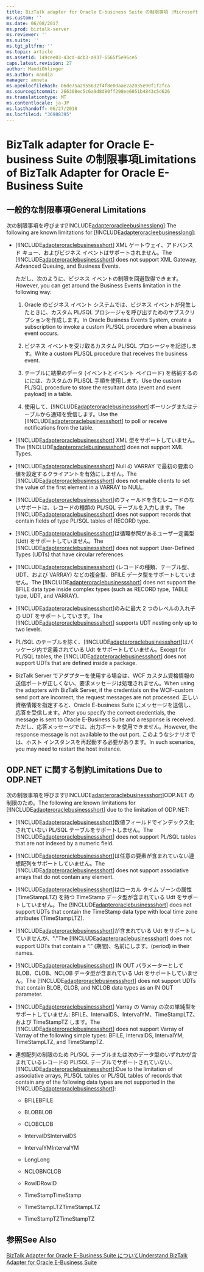 ```yaml
---
title: BizTalk adapter for Oracle E-business Suite の制限事項 |Microsoft Docs
ms.custom: ''
ms.date: 06/08/2017
ms.prod: biztalk-server
ms.reviewer: ''
ms.suite: ''
ms.tgt_pltfrm: ''
ms.topic: article
ms.assetid: 149cee03-43cd-4cb3-a937-6565f5e96ce5
caps.latest.revision: 27
author: MandiOhlinger
ms.author: mandia
manager: anneta
ms.openlocfilehash: b6de75a2955632f4f8e0daae2a2035e90f1f2fca
ms.sourcegitcommit: 266308ec5c6a9d8d80ff298ee6051b4843c5d626
ms.translationtype: MT
ms.contentlocale: ja-JP
ms.lasthandoff: 06/27/2018
ms.locfileid: "36988395"
---
```

# <a name="limitations-of-biztalk-adapter-for-oracle-e-business-suite"></a><span data-ttu-id="3225e-102">BizTalk adapter for Oracle E-business Suite の制限事項</span><span class="sxs-lookup"><span data-stu-id="3225e-102">Limitations of BizTalk Adapter for Oracle E-Business Suite</span></span>
## <a name="general-limitations"></a><span data-ttu-id="3225e-103">一般的な制限事項</span><span class="sxs-lookup"><span data-stu-id="3225e-103">General Limitations</span></span>  
 <span data-ttu-id="3225e-104">次の制限事項を呼びます[!INCLUDE[adapteroracleebusinesslong](../../includes/adapteroracleebusinesslong-md.md)]:</span><span class="sxs-lookup"><span data-stu-id="3225e-104">The following are known limitations for [!INCLUDE[adapteroracleebusinesslong](../../includes/adapteroracleebusinesslong-md.md)]:</span></span>  
  
- <span data-ttu-id="3225e-105">[!INCLUDE[adapteroraclebusinessshort](../../includes/adapteroraclebusinessshort-md.md)] XML ゲートウェイ、アドバンスド キュー、およびビジネス イベントはサポートされません。</span><span class="sxs-lookup"><span data-stu-id="3225e-105">The [!INCLUDE[adapteroraclebusinessshort](../../includes/adapteroraclebusinessshort-md.md)] does not support XML Gateway, Advanced Queuing, and Business Events.</span></span>  
  
   <span data-ttu-id="3225e-106">ただし、次のように、ビジネス イベントの制限を回避取得できます。</span><span class="sxs-lookup"><span data-stu-id="3225e-106">However, you can get around the Business Events limitation in the following way:</span></span>  
  
  1. <span data-ttu-id="3225e-107">Oracle のビジネス イベント システムでは、ビジネス イベントが発生したときに、カスタム PL/SQL プロシージャを呼び出すためのサブスクリプションを作成します。</span><span class="sxs-lookup"><span data-stu-id="3225e-107">In Oracle Business Events System, create a subscription to invoke a custom PL/SQL procedure when a business event occurs.</span></span>  
  
  2. <span data-ttu-id="3225e-108">ビジネス イベントを受け取るカスタム PL/SQL プロシージャを記述します。</span><span class="sxs-lookup"><span data-stu-id="3225e-108">Write a custom PL/SQL procedure that receives the business event.</span></span>  
  
  3. <span data-ttu-id="3225e-109">テーブルに結果のデータ (イベントとイベント ペイロード) を格納するのにには、カスタムの PL/SQL 手順を使用します。</span><span class="sxs-lookup"><span data-stu-id="3225e-109">Use the custom PL/SQL procedure to store the resultant data (event and event payload) in a table.</span></span>  
  
  4. <span data-ttu-id="3225e-110">使用して、[!INCLUDE[adapteroraclebusinessshort](../../includes/adapteroraclebusinessshort-md.md)]ポーリングまたはテーブルから通知を受信します。</span><span class="sxs-lookup"><span data-stu-id="3225e-110">Use the [!INCLUDE[adapteroraclebusinessshort](../../includes/adapteroraclebusinessshort-md.md)] to poll or receive notifications from the table.</span></span>  
  
- <span data-ttu-id="3225e-111">[!INCLUDE[adapteroraclebusinessshort](../../includes/adapteroraclebusinessshort-md.md)] XML 型をサポートしていません。</span><span class="sxs-lookup"><span data-stu-id="3225e-111">The [!INCLUDE[adapteroraclebusinessshort](../../includes/adapteroraclebusinessshort-md.md)] does not support XML Types.</span></span>  
  
- <span data-ttu-id="3225e-112">[!INCLUDE[adapteroraclebusinessshort](../../includes/adapteroraclebusinessshort-md.md)] Null の VARRAY で最初の要素の値を設定するクライアントを有効にしません。</span><span class="sxs-lookup"><span data-stu-id="3225e-112">The [!INCLUDE[adapteroraclebusinessshort](../../includes/adapteroraclebusinessshort-md.md)] does not enable clients to set the value of the first element in a VARRAY to NULL.</span></span>  
  
- <span data-ttu-id="3225e-113">[!INCLUDE[adapteroraclebusinessshort](../../includes/adapteroraclebusinessshort-md.md)]のフィールドを含むレコードのないサポートは、レコードの種類の PL/SQL テーブルを入力します。</span><span class="sxs-lookup"><span data-stu-id="3225e-113">The [!INCLUDE[adapteroraclebusinessshort](../../includes/adapteroraclebusinessshort-md.md)] does not support records that contain fields of type PL/SQL tables of RECORD type.</span></span>  
  
- <span data-ttu-id="3225e-114">[!INCLUDE[adapteroraclebusinessshort](../../includes/adapteroraclebusinessshort-md.md)]は循環参照があるユーザー定義型 (Udt) をサポートしていません。</span><span class="sxs-lookup"><span data-stu-id="3225e-114">The [!INCLUDE[adapteroraclebusinessshort](../../includes/adapteroraclebusinessshort-md.md)] does not support User-Defined Types (UDTs) that have circular references.</span></span>  
  
- <span data-ttu-id="3225e-115">[!INCLUDE[adapteroraclebusinessshort](../../includes/adapteroraclebusinessshort-md.md)] (レコードの種類、テーブル型、UDT、および VARRAY) などの複合型、BFILE データ型をサポートしていません。</span><span class="sxs-lookup"><span data-stu-id="3225e-115">The [!INCLUDE[adapteroraclebusinessshort](../../includes/adapteroraclebusinessshort-md.md)] does not support the BFILE data type inside complex types (such as RECORD type, TABLE type, UDT, and VARRAY).</span></span>  
  
- <span data-ttu-id="3225e-116">[!INCLUDE[adapteroraclebusinessshort](../../includes/adapteroraclebusinessshort-md.md)]のみに最大 2 つのレベルの入れ子の UDT をサポートしています。</span><span class="sxs-lookup"><span data-stu-id="3225e-116">The [!INCLUDE[adapteroraclebusinessshort](../../includes/adapteroraclebusinessshort-md.md)] supports UDT nesting only up to two levels.</span></span>  
  
- <span data-ttu-id="3225e-117">PL/SQL のテーブルを除く、[!INCLUDE[adapteroraclebusinessshort](../../includes/adapteroraclebusinessshort-md.md)]はパッケージ内で定義されている Udt をサポートしていません。</span><span class="sxs-lookup"><span data-stu-id="3225e-117">Except for PL/SQL tables, the [!INCLUDE[adapteroraclebusinessshort](../../includes/adapteroraclebusinessshort-md.md)] does not support UDTs that are defined inside a package.</span></span>  
  
- <span data-ttu-id="3225e-118">BizTalk Server でアダプターを使用する場合は、WCF カスタム資格情報の送信ポートが正しくない、要求メッセージは処理されません。</span><span class="sxs-lookup"><span data-stu-id="3225e-118">When using the adapters with BizTalk Server, if the credentials on the WCF-custom send port are incorrect, the request messages are not processed.</span></span> <span data-ttu-id="3225e-119">正しい資格情報を指定すると、Oracle E-business Suite にメッセージを送信し、応答を受信します。</span><span class="sxs-lookup"><span data-stu-id="3225e-119">After you specify the correct credentials, the message is sent to Oracle E-Business Suite and a response is received.</span></span> <span data-ttu-id="3225e-120">ただし、応答メッセージでは、出力ポートを使用できません。</span><span class="sxs-lookup"><span data-stu-id="3225e-120">However, the response message is not available to the out port.</span></span> <span data-ttu-id="3225e-121">このようなシナリオでは、ホスト インスタンスを再起動する必要があります。</span><span class="sxs-lookup"><span data-stu-id="3225e-121">In such scenarios, you may need to restart the host instance.</span></span>  
  
## <a name="limitations-due-to-odpnet"></a><span data-ttu-id="3225e-122">ODP.NET に関する制約</span><span class="sxs-lookup"><span data-stu-id="3225e-122">Limitations Due to ODP.NET</span></span>  
 <span data-ttu-id="3225e-123">次の制限事項を呼びます[!INCLUDE[adapteroraclebusinessshort](../../includes/adapteroraclebusinessshort-md.md)]ODP.NET の制限のため。</span><span class="sxs-lookup"><span data-stu-id="3225e-123">The following are known limitations for [!INCLUDE[adapteroraclebusinessshort](../../includes/adapteroraclebusinessshort-md.md)] due to the limitation of ODP.NET:</span></span>  
  
- <span data-ttu-id="3225e-124">[!INCLUDE[adapteroraclebusinessshort](../../includes/adapteroraclebusinessshort-md.md)]数値フィールドでインデックス化されていない PL/SQL テーブルをサポートしません。</span><span class="sxs-lookup"><span data-stu-id="3225e-124">The [!INCLUDE[adapteroraclebusinessshort](../../includes/adapteroraclebusinessshort-md.md)] does not support PL/SQL tables that are not indexed by a numeric field.</span></span>  
  
- <span data-ttu-id="3225e-125">[!INCLUDE[adapteroraclebusinessshort](../../includes/adapteroraclebusinessshort-md.md)]は任意の要素が含まれていない連想配列をサポートしていません。</span><span class="sxs-lookup"><span data-stu-id="3225e-125">The [!INCLUDE[adapteroraclebusinessshort](../../includes/adapteroraclebusinessshort-md.md)] does not support associative arrays that do not contain any element.</span></span>  
  
- <span data-ttu-id="3225e-126">[!INCLUDE[adapteroraclebusinessshort](../../includes/adapteroraclebusinessshort-md.md)]はローカル タイム ゾーンの属性 (TimeStampLTZ) を持つ TimeStamp データ型が含まれている Udt をサポートしていません。</span><span class="sxs-lookup"><span data-stu-id="3225e-126">The [!INCLUDE[adapteroraclebusinessshort](../../includes/adapteroraclebusinessshort-md.md)] does not support UDTs that contain the TimeStamp data type with local time zone attributes (TimeStampLTZ).</span></span>  
  
- <span data-ttu-id="3225e-127">[!INCLUDE[adapteroraclebusinessshort](../../includes/adapteroraclebusinessshort-md.md)]が含まれている Udt をサポートしていませんが、"."</span><span class="sxs-lookup"><span data-stu-id="3225e-127">The [!INCLUDE[adapteroraclebusinessshort](../../includes/adapteroraclebusinessshort-md.md)] does not support UDTs that contain a “.”</span></span> <span data-ttu-id="3225e-128">(期間)、名前にします。</span><span class="sxs-lookup"><span data-stu-id="3225e-128">(period) in their names.</span></span>  
  
- <span data-ttu-id="3225e-129">[!INCLUDE[adapteroraclebusinessshort](../../includes/adapteroraclebusinessshort-md.md)] IN OUT パラメーターとして BLOB、CLOB、NCLOB データ型が含まれている Udt をサポートしていません。</span><span class="sxs-lookup"><span data-stu-id="3225e-129">The [!INCLUDE[adapteroraclebusinessshort](../../includes/adapteroraclebusinessshort-md.md)] does not support UDTs that contain BLOB, CLOB, and NCLOB data types as an IN OUT parameter.</span></span>  
  
- <span data-ttu-id="3225e-130">[!INCLUDE[adapteroraclebusinessshort](../../includes/adapteroraclebusinessshort-md.md)] Varray の Varray の次の単純型をサポートしていません: BFILE、IntervalDS、IntervalYM、TimeStampLTZ、および TimeStampTZ します。</span><span class="sxs-lookup"><span data-stu-id="3225e-130">The [!INCLUDE[adapteroraclebusinessshort](../../includes/adapteroraclebusinessshort-md.md)] does not support Varray of Varray of the following simple types: BFILE, IntervalDS, IntervalYM, TimeStampLTZ, and TimeStampTZ.</span></span>  
  
- <span data-ttu-id="3225e-131">連想配列の制限のため PL/SQL テーブルまたは次のデータ型のいずれかが含まれているレコードの PL/SQL テーブルでサポートされていない、 [!INCLUDE[adapteroraclebusinessshort](../../includes/adapteroraclebusinessshort-md.md)]:</span><span class="sxs-lookup"><span data-stu-id="3225e-131">Due to the limitation of associative arrays, PL/SQL tables or PL/SQL tables of records that contain any of the following data types are not supported in the [!INCLUDE[adapteroraclebusinessshort](../../includes/adapteroraclebusinessshort-md.md)]:</span></span>  
  
  -   <span data-ttu-id="3225e-132">BFILE</span><span class="sxs-lookup"><span data-stu-id="3225e-132">BFILE</span></span>  
  
  -   <span data-ttu-id="3225e-133">BLOB</span><span class="sxs-lookup"><span data-stu-id="3225e-133">BLOB</span></span>  
  
  -   <span data-ttu-id="3225e-134">CLOB</span><span class="sxs-lookup"><span data-stu-id="3225e-134">CLOB</span></span>  
  
  -   <span data-ttu-id="3225e-135">IntervalDS</span><span class="sxs-lookup"><span data-stu-id="3225e-135">IntervalDS</span></span>  
  
  -   <span data-ttu-id="3225e-136">IntervalYM</span><span class="sxs-lookup"><span data-stu-id="3225e-136">IntervalYM</span></span>  
  
  -   <span data-ttu-id="3225e-137">Long</span><span class="sxs-lookup"><span data-stu-id="3225e-137">Long</span></span>  
  
  -   <span data-ttu-id="3225e-138">NCLOB</span><span class="sxs-lookup"><span data-stu-id="3225e-138">NCLOB</span></span>  
  
  -   <span data-ttu-id="3225e-139">RowID</span><span class="sxs-lookup"><span data-stu-id="3225e-139">RowID</span></span>  
  
  -   <span data-ttu-id="3225e-140">TimeStamp</span><span class="sxs-lookup"><span data-stu-id="3225e-140">TimeStamp</span></span>  
  
  -   <span data-ttu-id="3225e-141">TimeStampLTZ</span><span class="sxs-lookup"><span data-stu-id="3225e-141">TimeStampLTZ</span></span>  
  
  -   <span data-ttu-id="3225e-142">TimeStampTZ</span><span class="sxs-lookup"><span data-stu-id="3225e-142">TimeStampTZ</span></span>  
  
## <a name="see-also"></a><span data-ttu-id="3225e-143">参照</span><span class="sxs-lookup"><span data-stu-id="3225e-143">See Also</span></span>  
 [<span data-ttu-id="3225e-144">BizTalk Adapter for Oracle E-Business Suite について</span><span class="sxs-lookup"><span data-stu-id="3225e-144">Understand BizTalk Adapter for Oracle E-Business Suite</span></span>](../../adapters-and-accelerators/adapter-oracle-ebs/understand-biztalk-adapter-for-oracle-e-business-suite.md)